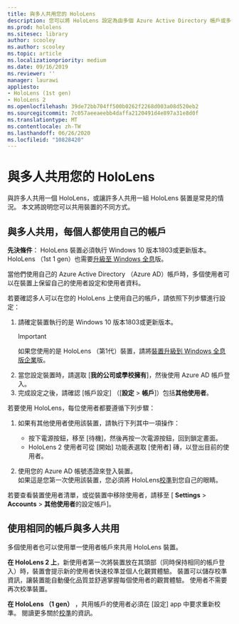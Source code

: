 ```yaml
---
title: 與多人共用您的 HoloLens
description: 您可以將 HoloLens 設定為由多個 Azure Active Directory 帳戶或多個使用單一帳戶的使用者共用。
ms.prod: hololens
ms.sitesec: library
author: scooley
ms.author: scooley
ms.topic: article
ms.localizationpriority: medium
ms.date: 09/16/2019
ms.reviewer: ''
manager: laurawi
appliesto:
- HoloLens (1st gen)
- HoloLens 2
ms.openlocfilehash: 39de72bb704ff500b0262f2268d003a08d520eb2
ms.sourcegitcommit: 7c057aeeaeebb4daffa2120491d4e897a31e8d0f
ms.translationtype: MT
ms.contentlocale: zh-TW
ms.lasthandoff: 06/26/2020
ms.locfileid: "10828420"
---
```

# 與多人共用您的 HoloLens

與許多人共用一個 HoloLens，或讓許多人共用一組 HoloLens 裝置是常見的情況。  本文將說明您可以共用裝置的不同方式。

## 與多人共用，每個人都使用自己的帳戶

**先決條件**： HoloLens 裝置必須執行 Windows 10 版本1803或更新版本。  HoloLens （1st 1 gen）也需要[升級至 Windows 全息](hololens-upgrade-enterprise.md)版。

當他們使用自己的 Azure Active Directory （Azure AD）帳戶時，多個使用者可以在裝置上保留自己的使用者設定和使用者資料。

若要確認多人可以在您的 HoloLens 上使用自己的帳戶，請依照下列步驟進行設定：

1. 請確定裝置執行的是 Windows 10 版本1803或更新版本。
   > [!IMPORTANT]
   > 如果您使用的是 HoloLens （第1代）裝置，請將[裝置升級到 Windows 全息版企業](hololens1-upgrade-enterprise.md)版。
1. 當您設定裝置時，請選取 [**我的公司或學校擁有**]，然後使用 Azure AD 帳戶登入。
1. 完成設定之後，請確認 [帳戶設定] （[**設定**  >  **帳戶**]）包括**其他使用者**。

若要使用 HoloLens，每位使用者都要遵循下列步驟：

1. 如果有其他使用者使用該裝置，請執行下列其中一項操作：
   - 按下電源按鈕，移至 [待機]，然後再按一次電源按鈕，回到鎖定畫面。
   - HoloLens 2 使用者可從 [開始] 功能表選取 [使用者] 磚，以登出目前的使用者。

1. 使用您的 Azure AD 帳號憑證來登入裝置。  
    如果這是您第一次使用該裝置，您必須將 HoloLens[校準](hololens-calibration.md)到您自己的眼睛。

若要查看裝置使用者清單，或從裝置中移除使用者，請移至 [ **Settings**  >  **Accounts**  >  **其他使用者**的設定帳戶]。

## 使用相同的帳戶與多人共用

多個使用者也可以使用單一使用者帳戶來共用 HoloLens 裝置。

**在 HoloLens 2 上**，新使用者第一次將裝置放在其頭部（同時保持相同的帳戶登入）時，裝置會提示新的使用者快速校準並個人化觀賞體驗。 裝置可以儲存校準資訊，讓裝置能自動優化品質並舒適掌握每個使用者的觀賞體驗。 使用者不需要再次校準裝置。

**在 HoloLens （1 gen）** ，共用帳戶的使用者必須在 [設定] app 中要求重新校準。  閱讀更多關於[校準](hololens-calibration.md)的資訊。
